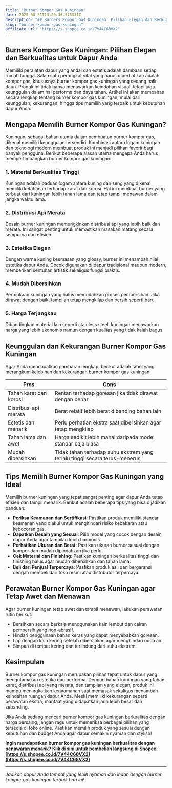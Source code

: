 ```yaml
---
title: "Burner Kompor Gas Kuningan"
date: 2025-08-31T13:20:36.575311Z
description: "## Burners Kompor Gas Kuningan: Pilihan Elegan dan Berkualitas untuk Dapur Anda..."
slug: "burner-kompor-gas-kuningan"
affiliate_url: "https://s.shopee.co.id/7V44C68VX2"
---
```

## Burners Kompor Gas Kuningan: Pilihan Elegan dan Berkualitas untuk Dapur Anda

Memiliki peralatan dapur yang andal dan estetis adalah dambaan setiap rumah tangga. Salah satu perangkat vital yang harus diperhatikan adalah kompor gas, khususnya burner kompor gas kuningan yang sedang naik daun. Produk ini tidak hanya menawarkan keindahan visual, tetapi juga keunggulan dalam hal performa dan daya tahan. Artikel ini akan membahas secara lengkap tentang burner kompor gas kuningan, mulai dari keunggulan, kekurangan, hingga tips memilih yang terbaik untuk kebutuhan dapur Anda.

## Mengapa Memilih Burner Kompor Gas Kuningan?

Kuningan, sebagai bahan utama dalam pembuatan burner kompor gas, dikenal memiliki keunggulan tersendiri. Kombinasi antara logam kuningan dan teknologi modern membuat produk ini menjadi pilihan favorit bagi banyak pengguna. Berikut beberapa alasan utama mengapa Anda harus mempertimbangkan burner kompor gas kuningan:

### 1. Material Berkualitas Tinggi

Kuningan adalah paduan logam antara kuning dan seng yang dikenal memiliki ketahanan terhadap karat dan korosi. Hal ini membuat burner yang terbuat dari kuningan lebih tahan lama dan tetap tampil menawan dalam jangka waktu lama.

### 2. Distribusi Api Merata

Desain burner kuningan memungkinkan distribusi api yang lebih baik dan merata. Ini sangat penting untuk memastikan masakan matang secara sempurna dan efisien.

### 3. Estetika Elegan

Dengan warna kuning keemasan yang glossy, burner ini menambah nilai estetika dapur Anda. Cocok digunakan di dapur tradisional maupun modern, memberikan sentuhan artistik sekaligus fungsi praktis.

### 4. Mudah Dibersihkan

Permukaan kuningan yang halus memudahkan proses pembersihan. Jika dirawat dengan baik, tampilan tetap mengkilap dan bersih seperti baru.

### 5. Harga Terjangkau

Dibandingkan material lain seperti stainless steel, kuningan menawarkan harga yang lebih ekonomis namun dengan kualitas yang tidak kalah bagus.

## Keunggulan dan Kekurangan Burner Kompor Gas Kuningan

Agar Anda mendapatkan gambaran lengkap, berikut adalah tabel yang merangkum kelebihan dan kekurangan burner kompor gas kuningan:

| **Pros** | **Cons** |
|--------------|--------------|
| Tahan karat dan korosi | Rentan terhadap goresan jika tidak dirawat dengan benar |
| Distribusi api merata | Berat relatif lebih berat dibanding bahan lain |
| Estetis dan menarik | Perlu perhatian ekstra saat dibersihkan agar tetap mengkilap |
| Tahan lama dan awet | Harga sedikit lebih mahal daripada model standar baja biasa |
| Mudah dibersihkan | Tidak tahan terhadap suhu ekstrem yang terlalu tinggi secara terus-menerus |

## Tips Memilih Burner Kompor Gas Kuningan yang Ideal

Memilih burner kuningan yang tepat sangat penting agar dapur Anda tetap efisien dan tampil menarik. Berikut adalah beberapa tips yang bisa dijadikan panduan:

- **Periksa Keamanan dan Sertifikasi**: Pastikan produk memiliki standar keamanan yang diakui untuk menghindari risiko kebakaran atau kebocoran gas.
- **Dapatkan Desain yang Sesuai**: Pilih model yang cocok dengan desain dapur Anda agar tampilan lebih harmonis.
- **Perhatikan Ukuran dan Berat**: Pastikan ukuran burner sesuai dengan kompor dan mudah dipindahkan jika perlu.
- **Cek Material dan Finishing**: Pastikan kuningan berkualitas tinggi dan finishing halus agar mudah dibersihkan dan tahan lama.
- **Beli dari Penjual Terpercaya**: Pastikan produk asli dan bergaransi dengan membeli dari toko resmi atau distributor terpercaya.

## Perawatan Burner Kompor Gas Kuningan agar Tetap Awet dan Menawan

Agar burner kuningan tetap awet dan tampil menawan, lakukan perawatan rutin berikut:

- Bersihkan secara berkala menggunakan kain lembut dan cairan pembersih yang non-abrasif.
- Hindari penggunaan bahan keras yang dapat menyebabkan goresan.
- Lap dengan kain kering setelah dibersihkan agar menghindari noda air.
- Simpan di tempat kering dan terlindung dari suhu ekstrem.

## Kesimpulan

Burner kompor gas kuningan merupakan pilihan tepat untuk dapur yang mengutamakan estetika dan performa. Dengan bahan kuningan yang tahan karat, distribusi api yang merata, dan tampilan yang elegan, produk ini mampu meningkatkan kenyamanan saat memasak sekaligus menambah keindahan ruangan dapur Anda. Meski memiliki kekurangan seperti perawatan ekstra, manfaat yang didapatkan jauh lebih besar dan sebanding.

Jika Anda sedang mencari burner kompor gas kuningan berkualitas dengan harga bersaing, jangan ragu untuk memeriksa berbagai pilihan yang tersedia di toko online. Pastikan memilih produk yang sesuai dengan kebutuhan dan budget Anda agar dapur semakin nyaman dan stylish!

**Ingin mendapatkan burner kompor gas kuningan berkualitas dengan penawaran menarik? Klik di sini untuk pembelian langsung di Shopee: [https://s.shopee.co.id/7V44C68VX2](https://s.shopee.co.id/7V44C68VX2)**

---

*Jadikan dapur Anda tempat yang lebih nyaman dan indah dengan burner kompor gas kuningan terbaik hari ini!*